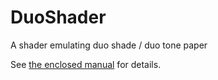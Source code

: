 # DuoShader

A shader emulating duo shade / duo tone paper

See [the enclosed manual](https://github.com/LSBUGPG/DuoShader/blob/main/Assets/ComponentPackages/DuoShader/Documentation/manual.md) for details.
